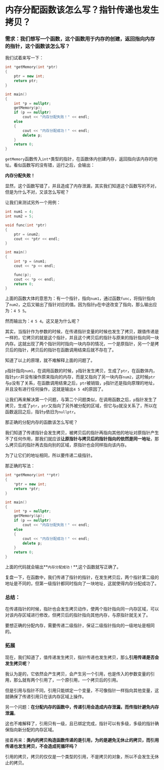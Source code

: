 # 内存分配函数该怎么写？指针传递也发生拷贝？

### **需求：我们想写一个函数，这个函数用于内存的创建，返回指向内存的指针，这个函数该怎么写？**

我们试着来写一下：

```cpp
int *getMemory(int *ptr)
{
    ptr = new int;
    return ptr;
}

int main()
{
    int *p = nullptr;
    getMemory(p);
    if (p == nullptr)
        cout << "内存分配失败！" << endl;
    else
    {
        cout << "内存分配成功！" << endl;
        delete p;
    }
    return 0;
}
```

`getMemory`函数传入`int*`类型的指针，在函数体内创建内存，返回指向该内存的地址。看似函数写的没有错，运行之后，会输出：

**内存分配失败！**

显然，这个函数写错了，并且造成了内存泄漏，其实我们知道这个函数写的不对，但是为什么不对，又该怎么写呢？

让我们来测试另外一个用例：

```cpp
int num1 = 4;
int num2 = 5;

void func(int *ptr)
{
    ptr = &num2;
    cout << *ptr << endl;
}

int main()
{
    int *p = &num1;
    cout << *p << endl;

    func(p);
    cout << *p << endl;
    return 0;
}
```

上面的函数大体的意思为：有一个指针，指向`num1`，通过函数`func`，将指针指向了`num2`，之后又输出了指针对应的值。因为指针`p`在中途改变了指向，那么输出应为：`4 5 5`。

然而输出为：`4 5 4`。这又是为什么呢？

其实，当指针作为参数的时候，在传递指针变量的时候也发生了拷贝，跟值传递是一样的，它拷贝的就是这个指针，并且这个拷贝后的指针与原来的指针指向同一块内存。这就出现了两个指针同时指向一块内存的情况，一个是原指针，另一个是拷贝后的指针，拷贝后的指针在函数调用结束后就不存在了。

知道了以上的原理，就不难解释上面的问题了。

`p`指针指向`num1`，在调用函数的时候，`p`指针发生拷贝，生成了`ptr`，在函数体内，指针`ptr`并没有操作原来指向的内存，而是又指向了另一块内存`num2`，这时候`ptr`与`p`没有了关系，在函数调用结束之后，`ptr`被销毁，`p`指针还是指向原理的地址，并且没有进行任何操作，这就是输出`4 5 4`的原因了。

让我们再来解决第一个问题，与第二个问题类似，在调用函数之后，`p`指针发生了拷贝，生成了`ptr`，`ptr`又指向了另外被分配的区域，但它与`p`就没关系了，所以在函数返回之后，指针`p`依旧为`nullptr`。

那正确的分配内存的函数该怎么写呢？

我们知道了传递指针会发生拷贝，被拷贝后的指针再指向其他的地址对原指针产生不了任何作用，那我们就应该**让原指针与拷贝后的指针指向的依然是同一地址**，那么拷贝后的指针再去指向别的区域，原指针也会同样指向该内存。

为了让它们的地址相同，所以要传递二级指针。

那正确的写法：

```cpp
int *getMemory(int **ptr)
{
    *ptr = new int;
    return *ptr;
}

int main()
{
    int *p = nullptr;
    getMemory(&p);
    if (p == nullptr)
        cout << "内存分配失败！" << endl;
    else
    {
        cout << "内存分配成功！" << endl;
        delete p;
    }
    return 0;
}
```

上面的代码就会输出**`内存分配成功！`**,这个函数就写正确了。

复盘一下，在函数中，我们传递了指针的指针，在发生拷贝后，两个指针第二级的地址是不同的，但第一级指针都同时指向了一块地址，这就使得内存分配成功了。

### **总结：**

在传递指针的时候，指针也会发生拷贝动作，使两个指针指向同一内存区域，可以对该内存区域进行修改，但拷贝后的指针指向其他内存，与原指针就无关了。

要想正确的分配内存，需要传递二级指针，保证二级指针指向的一级地址是相同的。

### 拓展

现在，我们知道了，值传递发生拷贝，指针传递也发生拷贝，那么**引用传递是否会发生拷贝呢**？

我认为是的，它依然会产生拷贝，会产生另一个引用，也是传入的参数变量的引用，那么就有两个引用了，一个原引用，一个拷贝后的引用。

但是引用与指针不同，引用只能绑定一个变量，不可像指针一样指向其他变量，这就确保了传递引用只在该内存区域上操作。

另一个问题：**在分配内存的函数中，传递引用会造成内存泄漏，而传指针避免内存泄漏**。

这也不难解释了，引用只有一级，且已绑定完成，指针可以有多级，多级的指针确保指向新分配的内存区域。

接着再来：**类内的拷贝构造函数传递的是引用，为的是避免无休止的拷贝，而引用传递也发生拷贝，不会造成死循环吗？**

引用的拷贝，拷贝的仅仅是一个类型的引用，不是拷贝的对象，所以不会发生无休止的拷贝。